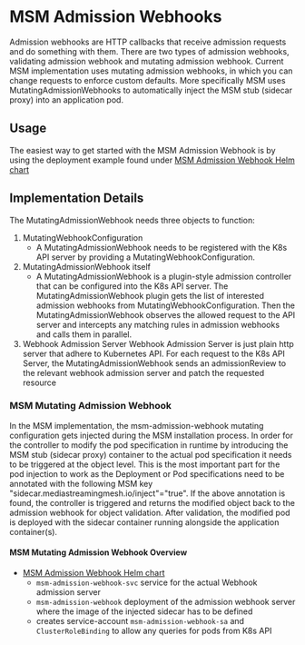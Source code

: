 # MSM Admission Webhooks

Admission webhooks are HTTP callbacks that receive admission requests and do something with them. 
There are two types of admission webhooks, validating admission webhook and mutating admission webhook. 
Current MSM implementation uses mutating admission webhooks, in which you can change requests to enforce custom defaults.
More specifically MSM uses MutatingAdmissionWebhooks to automatically inject the MSM stub (sidecar proxy) into an application pod.

## Usage

The easiest way to get started with the MSM Admission Webhook is by using the deployment example
found under [MSM Admission Webhook Helm chart](https://github.com/media-streaming-mesh/deployments-kubernetes/blob/master/examples/features/cni/msm-admission-webhook.yaml)

## Implementation Details

The MutatingAdmissionWebhook needs three objects to function:

1. MutatingWebhookConfiguration 
   - A MutatingAdmissionWebhook needs to be registered with the K8s API server by providing a MutatingWebhookConfiguration.
1. MutatingAdmissionWebhook itself
   - A MutatingAdmissionWebhook is a plugin-style admission controller that can be configured into the K8s API server. The MutatingAdmissionWebhook plugin gets the list of interested admission webhooks from MutatingWebhookConfiguration. Then the MutatingAdmissionWebhook observes the allowed request to the API server and intercepts any matching rules in admission webhooks and calls them in parallel.
1. Webhook Admission Server
   Webhook Admission Server is just plain http server that adhere to Kubernetes API. For each request to the K8s API Server, the MutatingAdmissionWebhook sends an admissionReview to the relevant webhook admission server and patch the requested resource

### MSM Mutating Admission Webhook 

In the MSM implementation, the msm-admission-webhook mutating configuration gets injected during the MSM installation process.
In order for the controller to modify the pod specification in runtime by introducing the MSM stub (sidecar proxy) container to the actual pod specification it needs to be triggered at the object level.
This is the most important part for the pod injection to work as the Deployment or Pod specifications need to be annotated with the following MSM key "sidecar.mediastreamingmesh.io/inject"="true".
If the above annotation is found, the controller is triggered and returns the modified object back to the admission webhook for object validation. After validation, the modified pod is deployed with the sidecar container running alongside the application container(s).

#### MSM Mutating Admission Webhook Overview

- [MSM Admission Webhook Helm chart](https://github.com/media-streaming-mesh/deployments-kubernetes/blob/master/examples/features/cni/msm-admission-webhook.yaml)
    - `msm-admission-webhook-svc` service for the actual Webhook admission server
    - `msm-admission-webhook` deployment of the admission webhook server where the image of the injected sidecar has to be defined
    - creates service-account `msm-admission-webhook-sa` and `ClusterRoleBinding` to allow any queries for pods from K8s API

